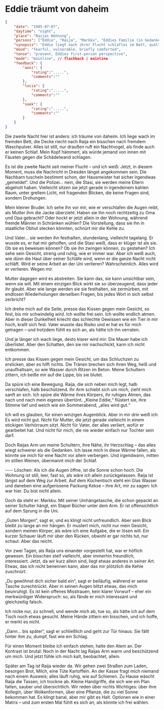# Eddie träumt von daheim

```json
{
    "date": "1985-07-07",
    "daytime": "night",
    "place": "Raijas Wohnung",
    "persons": ["Eddie", "Raija", "Markku", "Eddies Familie (in Gedanken)"],
    "synopsis": "Eddie liegt nach ihrer Flucht schlaflos im Bett, quält sich mit Schuldgefühlen um ihre Familie; Raija tröstet sie in der Nacht, doch am Morgen fühlt sie sich von Markku unbehaglich beobachtet.",
    "mood": "fearful, vulnerable, briefly comforted",
    "tense": "present, Eddies first-person perspective",
    "mode": "mainline", // flashback | mainline
    "feedback": {
        "anni": {
            "rating":".....",
            "comments":""
        },
        "lucia": {
            "rating":".....",
            "comments":""
        },
        "soek": {
            "rating":".....",
            "comments":""
        }
    }
}
```

Die zweite Nacht hier ist anders: ich träume von daheim. Ich liege wach im
fremden Bett, die Decke riecht nach Raija ein bisschen nach fremdem Waschpulver.
Alles ist still, nur draußen ruft ein Nachtvogel, als finde auch er keinen
Schlaf. Mein Kopf hämmert, als würde jemand von innen mit Fäusten gegen die
Schädelwand schlagen.

Es ist die zweite Nacht seit meiner Flucht – und ich weiß: Jetzt, in diesem
Moment, muss die Nachricht in Dresden längst angekommen sein. Die Nachbarn
tuscheln bestimmt schon, der Hausmeister hat sicher irgendwas „gemeldet“. Und
die Polizei… nein, die Stasi, sie werden meine Eltern abgeholt haben. Vielleicht
sitzen sie jetzt gerade in irgendeinem kahlen Raum, unter grellem Licht, mit
fragenden Blicken, die keine Fragen sind, sondern Drohungen.

Mein kleiner Bruder. Ich sehe ihn vor mir, wie er verschlafen die Augen reibt,
als Mutter ihm die Jacke überzieht. Haben sie ihn noch rechtzeitig zu Oma und
Opa gebracht? Oder hockt er jetzt allein in der Wohnung, während fremde Männer
in Schränken wühlen? Die Vorstellung, dass sie ihn in staatliche Obhut stecken
könnten, schnürt mir die Kehle zu.

Und Vater… sie werden ihn festhalten, stundenlang, vielleicht tagelang. Er
wusste es, er hat mir geholfen, und die Stasi weiß, dass er klüger ist als sie.
Ob sie es beweisen können? Ob sie ihn zwingen können, zu gestehen? Ich sehe sein
Gesicht, streng und ruhig, wie er immer war. Aber ich weiß auch, wie dünn die
Haut über seiner Schläfe wird, wenn er die ganze Nacht nicht schläft. Wird er
seine Arbeit an der Uni verlieren? Wahrscheinlich. Alles wird er verlieren.
Wegen mir.

Mutter dagegen wird es abstreiten. Sie kann das, sie kann unsichtbar sein, wenn
sie will. Mit einem einzigen Blick wirkt sie so überzeugend, dass jeder ihr
glaubt. Aber wie lange werden sie sie festhalten, sie zermürben, mit endlosen
Wiederholungen derselben Fragen, bis jedes Wort in sich selbst zerbricht?

Ich drehe mich auf die Seite, presse das Kissen gegen mein Gesicht, so fest, bis
mir schwindelig wird. Ich wollte frei sein. Ich wollte endlich atmen. Aber in
dieser Dunkelheit kriecht das schlechte Gewissen wie ein Tier in mir hoch,
krallt sich fest. Vater wusste das Risiko und er hat es für mich getragen – und
trotzdem fühlt es sich an, als hätte ich ihn verraten.

Und je länger ich wach liege, desto klarer wird mir: Die Mauer habe ich
überlistet. Aber den Schatten, den sie mir nachschickt, kann ich nicht
entkommen.

Ich presse das Kissen gegen mein Gesicht, um das Schluchzen zu ersticken, aber
es hilft nichts. Die Tränen brechen sich ihren Weg, heiß und unaufhaltsam, so
wie Wasser durch Ritzen im Beton. Meine Schultern zittern, ich beiße mir auf die
Lippe, bis sie blutet.

Da spüre ich eine Bewegung. Raija, die sich neben mich legt, halb verschlafen,
halb beschützend. Ihr Arm schiebt sich um mich, zieht mich sanft an sich. Ich
spüre die Wärme ihres Körpers, ihr ruhiges Atmen, das nach und nach mein eigenes
übertönt. „Kleine Eddie,“ flüstert sie, ihre Stimme tief und weich wie ein
Sommerabend, „alles wird gut.“

Ich will es glauben, für einen winzigen Augenblick. Aber in mir drin weiß ich:
Es wird nicht gut. Nicht für Mutter, die jetzt gerade vielleicht in einem
stickigen Verhörraum sitzt. Nicht für Vater, der alles verliert, wofür er
gearbeitet hat. Und nicht für mich, die nie wieder einfach nur Tochter sein
darf.

Doch Raijas Arm um meine Schultern, ihre Nähe, ihr Herzschlag – das alles wiegt
schwerer als die Gedanken. Ich lasse mich in diese Wärme fallen, als könnte sie
mich für eine Nacht vor allem verbergen. Und irgendwann, mitten im stillen
Weinen, übermannt mich der Schlaf.

---- Löschen: Als ich die Augen öffne, ist die Sonne schon hoch. Die Wohnung ist
still, leer, fast so, als wäre ich allein zurückgelassen. Raija ist längst auf
dem Weg zur Arbeit. Auf dem Küchentisch steht ein Glas Wasser und daneben eine
aufgerissene Packung Kekse – ihre Art, mir zu sagen: Ich war hier. Du bist nicht
allein.

Doch da steht er. Markku. Mit seiner Umhängetasche, die schon gepackt an seiner
Schulter hängt, ein Stapel Bücher unter dem Arm. Er ist offensichtlich auf dem
Sprung in die Uni.

„Guten Morgen“, sagt er, und es klingt nicht unfreundlich. Aber sein Blick
bleibt zu lange an mir hängen. Er mustert mich, nicht nur mein Gesicht, sondern
meinen Körper, als wäre ich eine Aufgabe, die er lösen will. Ein kurzer Schauer
läuft mir über den Rücken, obwohl er gar nichts tut, nur schaut. Aber das
reicht.

Vor zwei Tagen, als Raija uns einander vorgestellt hat, war er höflich gewesen.
Ein bisschen steif vielleicht, aber immerhin freundlich, interessiert. Jetzt, da
wir kurz allein sind, liegt etwas anderes in seiner Art. Etwas, das ich nicht
benennen kann, aber das mir plötzlich die Kehle zuschnürt.

„Du gewöhnst dich sicher bald ein“, sagt er beiläufig, während er seine Tasche
zurechtrückt. Aber in seinen Augen blitzt etwas, das mich beunruhigt. Es ist
kein offenes Misstrauen, kein klarer Vorwurf – eher ein merkwürdiger
Widerspruch: so, als fände er mich interessant und gleichzeitig falsch.

Ich nicke nur, zu schnell, und wende mich ab, tue so, als hätte ich auf dem
Tisch noch etwas gesucht. Meine Hände zittern ein bisschen, und ich hoffe, er
merkt es nicht.

„Dann… bis später“, sagt er schließlich und geht zur Tür hinaus. Sie fällt
hinter ihm zu, dumpf, fast wie ein Schlag.

Für einen Moment bleibe ich einfach stehen, halte den Atem an. Der Kontrast ist
brutal: Noch in der Nacht lag Raijas Arm warm und beschützend um mich. Und jetzt
fühle ich mich kalt, beobachtet, allein.

Später am Tag ist Raija wieder da. Wir gehen zwei Straßen zum Laden, besorgen
Brot, Milch, eine Tüte Kartoffeln. An der Kasse fragt mich niemand nach einem
Ausweis; alles läuft ruhig, wie auf Schienen. Zu Hause wäscht Raija die Tassen,
ich trockne ab. Kleine Handgriffe, die sich wie ein Plan falten, sauber und
übersichtlich. Wir reden über nichts Wichtiges: über ihre Kollegin, über
Wolkenformen, über eine Pflanze, die zu viel Sonne bekommen hat. Es klingt
banal, aber mir gibt es Halt. Optionen wie in einer Matrix – und zum ersten Mal
fühlt es sich an, als könnte ich frei wählen.
